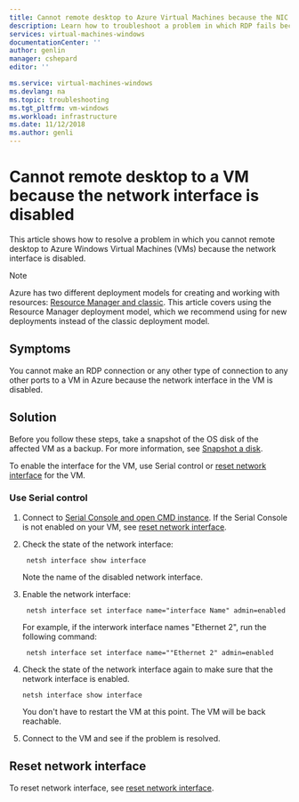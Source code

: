 ```yaml
---
title: Cannot remote desktop to Azure Virtual Machines because the NIC is disabled | Microsoft Docs
description: Learn how to troubleshoot a problem in which RDP fails because the NIC is disabled in Azure VM| Microsoft Docs
services: virtual-machines-windows
documentationCenter: ''
author: genlin
manager: cshepard
editor: ''

ms.service: virtual-machines-windows
ms.devlang: na
ms.topic: troubleshooting
ms.tgt_pltfrm: vm-windows
ms.workload: infrastructure
ms.date: 11/12/2018
ms.author: genli
---
```


#  Cannot remote desktop to a VM because the network interface is disabled

This article shows how to resolve a problem in which you cannot remote desktop to Azure Windows Virtual Machines (VMs) because the network interface is disabled.

> [!NOTE] 
> Azure has two different deployment models for creating and working with resources: 
[Resource Manager and classic](../../azure-resource-manager/resource-manager-deployment-model.md). This article covers using the Resource Manager deployment model, which we recommend using for new deployments instead of the classic deployment model. 

## Symptoms 

You cannot make an RDP connection or any other type of connection to any other ports to a VM in Azure because the network interface in the VM is disabled.

## Solution 

Before you follow these steps, take a snapshot of the OS disk of the affected VM as a backup. For more information, see [Snapshot a disk](../windows/snapshot-copy-managed-disk.md).

To enable the interface for the VM, use Serial control or [reset network interface](##reset-network-interface) for the VM.

### Use Serial control

1. Connect to [Serial Console and open CMD instance](./serial-console-windows.md#open-cmd-or-powershell-in-serial-console
). If the Serial Console is not enabled on your VM, see [reset network interface](#reset-network-interface).
2. Check the state of the network interface:

        netsh interface show interface

    Note the name of the disabled network interface. 

3. Enable the network interface:

	    netsh interface set interface name="interface Name" admin=enabled

    For example, if the interwork interface names "Ethernet 2", run the following command:

        netsh interface set interface name=""Ethernet 2" admin=enabled
    

4.  Check the state of the network interface again to make sure that the network interface is enabled.

        netsh interface show interface

    You don't have to restart the VM at this point. The VM will be back reachable.
        
5.  Connect to the VM and see if the problem is resolved.

## Reset network interface

To reset network interface, see [reset network interface](reset-network-interface.md). 